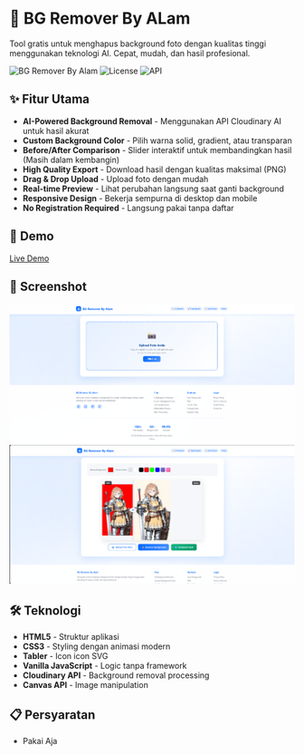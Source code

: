 # 🎨 BG Remover By ALam

Tool gratis untuk menghapus background foto dengan kualitas tinggi menggunakan teknologi AI. Cepat, mudah, dan hasil profesional.

![BG Remover By Alam](https://img.shields.io/badge/version-1.0.1-blue.svg)
![License](https://img.shields.io/badge/license-MIT-green.svg)
![API](https://img.shields.io/badge/API%20by-Cloudinary-3448C5)

## ✨ Fitur Utama

- **AI-Powered Background Removal** - Menggunakan API Cloudinary AI untuk hasil akurat
- **Custom Background Color** - Pilih warna solid, gradient, atau transparan
- **Before/After Comparison** - Slider interaktif untuk membandingkan hasil (Masih dalam kembangin)
- **High Quality Export** - Download hasil dengan kualitas maksimal (PNG)
- **Drag & Drop Upload** - Upload foto dengan mudah
- **Real-time Preview** - Lihat perubahan langsung saat ganti background
- **Responsive Design** - Bekerja sempurna di desktop dan mobile
- **No Registration Required** - Langsung pakai tanpa daftar

## 🚀 Demo

[Live Demo](https://remove-bg-by-alam.vercel.app/)

## 📸 Screenshot

![Screenshot 1](/screenshot1.png)
![Screenshot 2](/screenshot2.png)

## 🛠️ Teknologi

- **HTML5** - Struktur aplikasi
- **CSS3** - Styling dengan animasi modern
- **Tabler** - Icon icon SVG 
- **Vanilla JavaScript** - Logic tanpa framework
- **Cloudinary API** - Background removal processing
- **Canvas API** - Image manipulation

## 📋 Persyaratan
- Pakai Aja
